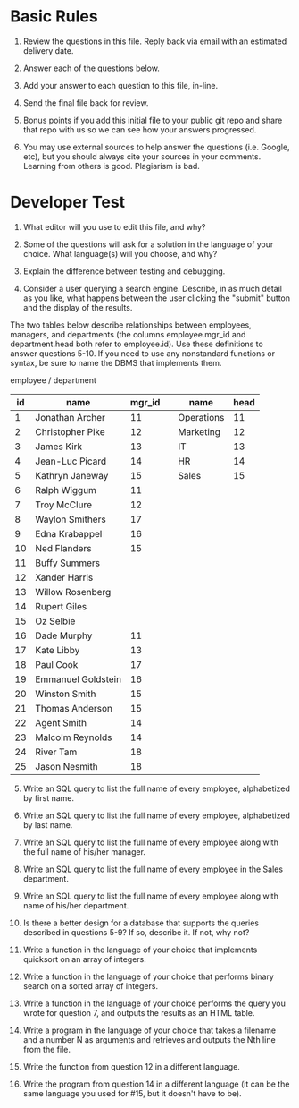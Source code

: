
﻿Basic Rules
===========

1. Review the questions in this file. Reply back via email with an estimated delivery date.

2. Answer each of the questions below.

3. Add your answer to each question to this file, in-line.

4. Send the final file back for review.

5. Bonus points if you add this initial file to your public git repo and share that repo with us so we can see how your answers progressed.

6. You may use external sources to help answer the questions (i.e. Google, etc), but you should always cite your sources in your comments. Learning from others is good. Plagiarism is bad.


Developer Test
==============

1.  What editor will you use to edit this file, and why?

2.  Some of the questions will ask for a solution in the language of your choice.  What language(s) will you choose, and why?

3.  Explain the difference between testing and debugging.

4.  Consider a user querying a search engine.  Describe, in as much detail as you like, what happens between the user clicking the "submit" button and the display of the results.


The two tables below describe relationships between employees, managers, and departments (the columns employee.mgr_id and department.head both refer to employee.id).  Use these definitions to answer questions 5-10.  If you need to use any nonstandard functions or syntax, be sure to name the DBMS that implements them.


employee                              / department

 id |        name        | mgr_id |   |     name      | head
----|--------------------|--------|---|---------------|------
  1 | Jonathan Archer    |     11 |   | Operations    |   11
  2 | Christopher Pike   |     12 |   | Marketing     |   12
  3 | James Kirk         |     13 |   | IT            |   13
  4 | Jean-Luc Picard    |     14 |   | HR            |   14
  5 | Kathryn Janeway    |     15 |   | Sales         |   15
  6 | Ralph Wiggum       |     11
  7 | Troy McClure       |     12
  8 | Waylon Smithers    |     17
  9 | Edna Krabappel     |     16
 10 | Ned Flanders       |     15
 11 | Buffy Summers      |
 12 | Xander Harris      |
 13 | Willow Rosenberg   |
 14 | Rupert Giles       |
 15 | Oz Selbie          |
 16 | Dade Murphy        |     11
 17 | Kate Libby         |     13
 18 | Paul Cook          |     17
 19 | Emmanuel Goldstein |     16
 20 | Winston Smith      |     15
 21 | Thomas Anderson    |     15
 22 | Agent Smith        |     14
 23 | Malcolm Reynolds   |     14
 24 | River Tam          |     18
 25 | Jason Nesmith      |     18


5.  Write an SQL query to list the full name of every employee, alphabetized by first name.

6.  Write an SQL query to list the full name of every employee, alphabetized by last name.

7.  Write an SQL query to list the full name of every employee along with the full name of his/her manager.

8.  Write an SQL query to list the full name of every employee in the Sales department.

9.  Write an SQL query to list the full name of every employee along with name of his/her department.

10. Is there a better design for a database that supports the queries described in questions 5-9?  If so, describe it.  If not, why not?

11. Write a function in the language of your choice that implements quicksort on an array of integers.

12. Write a function in the language of your choice that performs binary search on a sorted array of integers.

13. Write a function in the language of your choice performs the query you wrote for question 7, and outputs the results as an HTML table.

14. Write a program in the language of your choice that takes a filename and a number N as arguments and retrieves and outputs the Nth line from the file.

15. Write the function from question 12 in a different language.

16. Write the program from question 14 in a different language (it can be the same language you used for #15, but it doesn't have to be).
